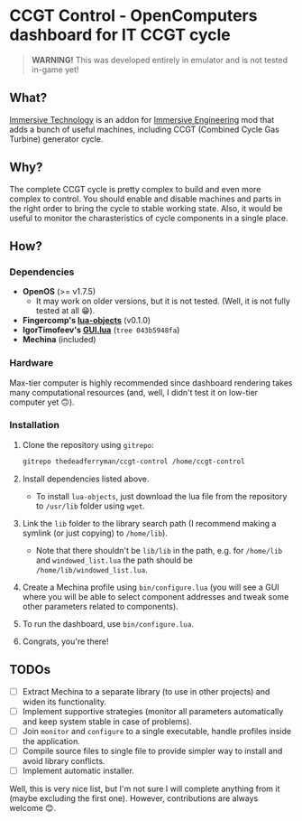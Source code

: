 # CCGT Control - OpenComputers dashboard for IT CCGT cycle

> **WARNING!** This was developed entirely in emulator and is not tested in-game yet!

## What?

[Immersive Technology](https://github.com/tgstyle/MCT-Immersive-Technology) is an addon for [Immersive Engineering](https://github.com/BluSunrize/ImmersiveEngineering) mod that adds a bunch of useful machines, including CCGT (Combined Cycle Gas Turbine) generator cycle.

## Why?

The complete CCGT cycle is pretty complex to build and even more complex to control. You should enable and disable machines and parts in the right order to bring the cycle to stable working state. Also, it would be useful to monitor the charasteristics of cycle components in a single place.

## How?

### Dependencies

- **OpenOS** (>= v1.7.5)
  - It may work on older versions, but it is not tested. (Well, it is not fully tested at all :grin:).
- **Fingercomp's [lua-objects](https://github.com/Fingercomp/lua-objects)** (v0.1.0)
- **IgorTimofeev's [GUI.lua](https://github.com/IgorTimofeev/GUI/tree/043b5948fafd28aa90da1a3814cb0631b7caf227)** (`tree 043b5948fa`)
- **Mechina** (included)

### Hardware

Max-tier computer is highly recommended since dashboard rendering takes many computational resources (and, well, I didn't test it on low-tier computer yet :upside_down_face:).

### Installation

1. Clone the repository using `gitrepo`:

   ```sh
   gitrepo thedeadferryman/ccgt-control /home/ccgt-control
   ```

2. Install dependencies listed above.

   - To install `lua-objects`, just download the lua file from the repository to `/usr/lib` folder using `wget`.

3. Link the `lib` folder to the library search path (I recommend making a symlink (or just copying) to `/home/lib`).
   - Note that there shouldn't be `lib/lib` in the path, e.g. for `/home/lib` and `windowed_list.lua` the path should be `/home/lib/windowed_list.lua`.
4. Create a Mechina profile using `bin/configure.lua` (you will see a GUI where you will be able to select component addresses and tweak some other parameters related to components).
5. To run the dashboard, use `bin/configure.lua`.
6. Congrats, you're there!

## TODOs

- [ ] Extract Mechina to a separate library (to use in other projects) and widen its functionality.
- [ ] Implement supportive strategies (monitor all parameters automatically and keep system stable in case of problems).
- [ ] Join `monitor` and `configure` to a single executable, handle profiles inside the application.
- [ ] Compile source files to single file to provide simpler way to install and avoid library conflicts.
- [ ] Implement automatic installer.

Well, this is very nice list, but I'm not sure I will complete anything from it (maybe excluding the first one). However, contributions are always welcome :blush:.

